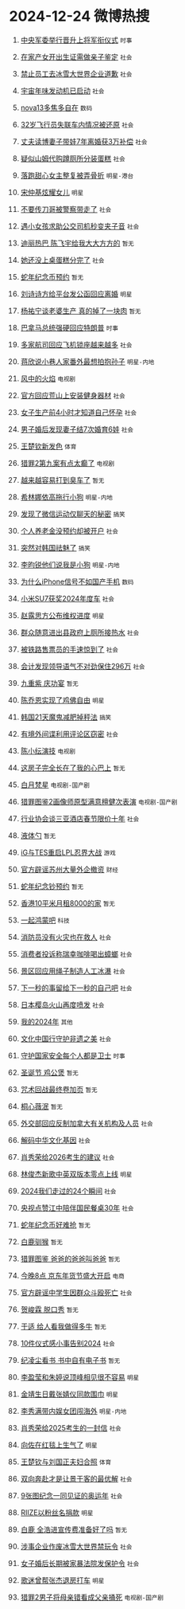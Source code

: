 # 2024-12-24 微博热搜 
1. [中央军委举行晋升上将军衔仪式](https://m.weibo.cn/search?containerid=100103type%3D1%26t%3D10%26q%3D%23%E4%B8%AD%E5%A4%AE%E5%86%9B%E5%A7%94%E4%B8%BE%E8%A1%8C%E6%99%8B%E5%8D%87%E4%B8%8A%E5%B0%86%E5%86%9B%E8%A1%94%E4%BB%AA%E5%BC%8F%23&stream_entry_id=51&isnewpage=1&extparam=seat%3D1%26dgr%3D0%26filter_type%3Drealtimehot%26stream_entry_id%3D51%26c_type%3D51%26pos%3D0%26cate%3D10103%26q%3D%2523%25E4%25B8%25AD%25E5%25A4%25AE%25E5%2586%259B%25E5%25A7%2594%25E4%25B8%25BE%25E8%25A1%258C%25E6%2599%258B%25E5%258D%2587%25E4%25B8%258A%25E5%25B0%2586%25E5%2586%259B%25E8%25A1%2594%25E4%25BB%25AA%25E5%25BC%258F%2523%26display_time%3D1734996155%26pre_seqid%3D173499615507303719091106) `时事` 

2. [在家产女开出生证需做亲子鉴定](https://m.weibo.cn/search?containerid=100103type%3D1%26t%3D10%26q%3D%23%E5%9C%A8%E5%AE%B6%E4%BA%A7%E5%A5%B3%E5%BC%80%E5%87%BA%E7%94%9F%E8%AF%81%E9%9C%80%E5%81%9A%E4%BA%B2%E5%AD%90%E9%89%B4%E5%AE%9A%23&stream_entry_id=31&isnewpage=1&extparam=seat%3D1%26dgr%3D0%26stream_entry_id%3D31%26realpos%3D1%26band_rank%3D1%26filter_type%3Drealtimehot%26lcate%3D5001%26c_type%3D31%26flag%3D2%26pos%3D0%26cate%3D5001%26q%3D%2523%25E5%259C%25A8%25E5%25AE%25B6%25E4%25BA%25A7%25E5%25A5%25B3%25E5%25BC%2580%25E5%2587%25BA%25E7%2594%259F%25E8%25AF%2581%25E9%259C%2580%25E5%2581%259A%25E4%25BA%25B2%25E5%25AD%2590%25E9%2589%25B4%25E5%25AE%259A%2523%26display_time%3D1734996155%26pre_seqid%3D173499615507303719091106) `社会` 

3. [禁止员工去冰雪大世界企业道歉](https://m.weibo.cn/search?containerid=100103type%3D1%26t%3D10%26q%3D%23%E7%A6%81%E6%AD%A2%E5%91%98%E5%B7%A5%E5%8E%BB%E5%86%B0%E9%9B%AA%E5%A4%A7%E4%B8%96%E7%95%8C%E4%BC%81%E4%B8%9A%E9%81%93%E6%AD%89%23&stream_entry_id=31&isnewpage=1&extparam=seat%3D1%26dgr%3D0%26stream_entry_id%3D31%26realpos%3D2%26band_rank%3D2%26filter_type%3Drealtimehot%26lcate%3D5001%26c_type%3D31%26flag%3D2%26pos%3D1%26cate%3D5001%26q%3D%2523%25E7%25A6%2581%25E6%25AD%25A2%25E5%2591%2598%25E5%25B7%25A5%25E5%258E%25BB%25E5%2586%25B0%25E9%259B%25AA%25E5%25A4%25A7%25E4%25B8%2596%25E7%2595%258C%25E4%25BC%2581%25E4%25B8%259A%25E9%2581%2593%25E6%25AD%2589%2523%26display_time%3D1734996155%26pre_seqid%3D173499615507303719091106) `社会` 

4. [宇宙年味发动机已启动](https://m.weibo.cn/search?containerid=100103type%3D1%26t%3D10%26q%3D%23%E5%AE%87%E5%AE%99%E5%B9%B4%E5%91%B3%E5%8F%91%E5%8A%A8%E6%9C%BA%E5%B7%B2%E5%90%AF%E5%8A%A8%23&stream_entry_id=31&isnewpage=1&extparam=seat%3D1%26dgr%3D0%26stream_entry_id%3D31%26realpos%3D3%26band_rank%3D3%26filter_type%3Drealtimehot%26lcate%3D5001%26c_type%3D31%26flag%3D0%26pos%3D2%26cate%3D5001%26q%3D%2523%25E5%25AE%2587%25E5%25AE%2599%25E5%25B9%25B4%25E5%2591%25B3%25E5%258F%2591%25E5%258A%25A8%25E6%259C%25BA%25E5%25B7%25B2%25E5%2590%25AF%25E5%258A%25A8%2523%26display_time%3D1734996155%26pre_seqid%3D173499615507303719091106) `社会` 

5. [nova13多焦多自在](https://m.weibo.cn/search?containerid=100103type%3D1%26t%3D10%26q%3D%23nova13%E5%A4%9A%E7%84%A6%E5%A4%9A%E8%87%AA%E5%9C%A8%23&stream_entry_id=31&isnewpage=1&extparam=seat%3D1%26dgr%3D0%26adid%3D269707%26topic_ad%3D1%26stream_entry_id%3D31%26band_rank%3D4%26filter_type%3Drealtimehot%26lcate%3D5001%26c_type%3D31%26is_ad_pos%3D1%26pos%3D3%26cate%3D5001%26q%3D%2523nova13%25E5%25A4%259A%25E7%2584%25A6%25E5%25A4%259A%25E8%2587%25AA%25E5%259C%25A8%2523%26display_time%3D1734996155%26pre_seqid%3D173499615507303719091106) `数码` 

6. [32岁飞行员失联车内情况被还原](https://m.weibo.cn/search?containerid=100103type%3D1%26t%3D10%26q%3D%2332%E5%B2%81%E9%A3%9E%E8%A1%8C%E5%91%98%E5%A4%B1%E8%81%94%E8%BD%A6%E5%86%85%E6%83%85%E5%86%B5%E8%A2%AB%E8%BF%98%E5%8E%9F%23&stream_entry_id=31&isnewpage=1&extparam=seat%3D1%26dgr%3D0%26stream_entry_id%3D31%26realpos%3D4%26band_rank%3D4%26filter_type%3Drealtimehot%26lcate%3D5001%26c_type%3D31%26flag%3D0%26pos%3D4%26cate%3D5001%26q%3D%252332%25E5%25B2%2581%25E9%25A3%259E%25E8%25A1%258C%25E5%2591%2598%25E5%25A4%25B1%25E8%2581%2594%25E8%25BD%25A6%25E5%2586%2585%25E6%2583%2585%25E5%2586%25B5%25E8%25A2%25AB%25E8%25BF%2598%25E5%258E%259F%2523%26display_time%3D1734996155%26pre_seqid%3D173499615507303719091106) `社会` 

7. [丈夫读博妻子带娃7年离婚获3万补偿](https://m.weibo.cn/search?containerid=100103type%3D1%26t%3D10%26q%3D%23%E4%B8%88%E5%A4%AB%E8%AF%BB%E5%8D%9A%E5%A6%BB%E5%AD%90%E5%B8%A6%E5%A8%837%E5%B9%B4%E7%A6%BB%E5%A9%9A%E8%8E%B73%E4%B8%87%E8%A1%A5%E5%81%BF%23&stream_entry_id=31&isnewpage=1&extparam=seat%3D1%26dgr%3D0%26stream_entry_id%3D31%26realpos%3D5%26band_rank%3D5%26filter_type%3Drealtimehot%26lcate%3D5001%26c_type%3D31%26flag%3D0%26pos%3D5%26cate%3D5001%26q%3D%2523%25E4%25B8%2588%25E5%25A4%25AB%25E8%25AF%25BB%25E5%258D%259A%25E5%25A6%25BB%25E5%25AD%2590%25E5%25B8%25A6%25E5%25A8%25837%25E5%25B9%25B4%25E7%25A6%25BB%25E5%25A9%259A%25E8%258E%25B73%25E4%25B8%2587%25E8%25A1%25A5%25E5%2581%25BF%2523%26display_time%3D1734996155%26pre_seqid%3D173499615507303719091106) `社会` 

8. [疑似山姆代购蹲厕所分装蛋糕](https://m.weibo.cn/search?containerid=100103type%3D1%26t%3D10%26q%3D%23%E7%96%91%E4%BC%BC%E5%B1%B1%E5%A7%86%E4%BB%A3%E8%B4%AD%E8%B9%B2%E5%8E%95%E6%89%80%E5%88%86%E8%A3%85%E8%9B%8B%E7%B3%95%23&stream_entry_id=31&isnewpage=1&extparam=seat%3D1%26dgr%3D0%26stream_entry_id%3D31%26realpos%3D6%26band_rank%3D6%26filter_type%3Drealtimehot%26lcate%3D5001%26c_type%3D31%26flag%3D2%26pos%3D6%26cate%3D5001%26q%3D%2523%25E7%2596%2591%25E4%25BC%25BC%25E5%25B1%25B1%25E5%25A7%2586%25E4%25BB%25A3%25E8%25B4%25AD%25E8%25B9%25B2%25E5%258E%2595%25E6%2589%2580%25E5%2588%2586%25E8%25A3%2585%25E8%259B%258B%25E7%25B3%2595%2523%26display_time%3D1734996155%26pre_seqid%3D173499615507303719091106) `社会` 

9. [落跑甜心女主整复被弄骨折](https://m.weibo.cn/search?containerid=100103type%3D1%26t%3D10%26q%3D%23%E8%90%BD%E8%B7%91%E7%94%9C%E5%BF%83%E5%A5%B3%E4%B8%BB%E6%95%B4%E5%A4%8D%E8%A2%AB%E5%BC%84%E9%AA%A8%E6%8A%98%23&stream_entry_id=31&isnewpage=1&extparam=seat%3D1%26dgr%3D0%26stream_entry_id%3D31%26realpos%3D7%26band_rank%3D7%26filter_type%3Drealtimehot%26lcate%3D5001%26c_type%3D31%26flag%3D0%26pos%3D7%26cate%3D5001%26q%3D%2523%25E8%2590%25BD%25E8%25B7%2591%25E7%2594%259C%25E5%25BF%2583%25E5%25A5%25B3%25E4%25B8%25BB%25E6%2595%25B4%25E5%25A4%258D%25E8%25A2%25AB%25E5%25BC%2584%25E9%25AA%25A8%25E6%258A%2598%2523%26display_time%3D1734996155%26pre_seqid%3D173499615507303719091106) `明星-港台` 

10. [宋仲基炫耀女儿](https://m.weibo.cn/search?containerid=100103type%3D1%26t%3D10%26q%3D%23%E5%AE%8B%E4%BB%B2%E5%9F%BA%E7%82%AB%E8%80%80%E5%A5%B3%E5%84%BF%23&stream_entry_id=31&isnewpage=1&extparam=seat%3D1%26dgr%3D0%26stream_entry_id%3D31%26realpos%3D8%26band_rank%3D8%26filter_type%3Drealtimehot%26lcate%3D5001%26c_type%3D31%26flag%3D0%26pos%3D8%26cate%3D5001%26q%3D%2523%25E5%25AE%258B%25E4%25BB%25B2%25E5%259F%25BA%25E7%2582%25AB%25E8%2580%2580%25E5%25A5%25B3%25E5%2584%25BF%2523%26display_time%3D1734996155%26pre_seqid%3D173499615507303719091106) `明星` 

11. [不要传刀哥被警察带走了](https://m.weibo.cn/search?containerid=100103type%3D1%26t%3D10%26q%3D%23%E4%B8%8D%E8%A6%81%E4%BC%A0%E5%88%80%E5%93%A5%E8%A2%AB%E8%AD%A6%E5%AF%9F%E5%B8%A6%E8%B5%B0%E4%BA%86%23&stream_entry_id=31&isnewpage=1&extparam=seat%3D1%26dgr%3D0%26stream_entry_id%3D31%26realpos%3D9%26band_rank%3D9%26filter_type%3Drealtimehot%26lcate%3D5001%26c_type%3D31%26flag%3D2%26pos%3D9%26cate%3D5001%26q%3D%2523%25E4%25B8%258D%25E8%25A6%2581%25E4%25BC%25A0%25E5%2588%2580%25E5%2593%25A5%25E8%25A2%25AB%25E8%25AD%25A6%25E5%25AF%259F%25E5%25B8%25A6%25E8%25B5%25B0%25E4%25BA%2586%2523%26display_time%3D1734996155%26pre_seqid%3D173499615507303719091106) `社会` 

12. [遇小女孩求助公交司机秒变夹子音](https://m.weibo.cn/search?containerid=100103type%3D1%26t%3D10%26q%3D%23%E9%81%87%E5%B0%8F%E5%A5%B3%E5%AD%A9%E6%B1%82%E5%8A%A9%E5%85%AC%E4%BA%A4%E5%8F%B8%E6%9C%BA%E7%A7%92%E5%8F%98%E5%A4%B9%E5%AD%90%E9%9F%B3%23&stream_entry_id=31&isnewpage=1&extparam=seat%3D1%26dgr%3D0%26stream_entry_id%3D31%26realpos%3D10%26band_rank%3D10%26filter_type%3Drealtimehot%26lcate%3D5001%26c_type%3D31%26flag%3D1%26pos%3D10%26cate%3D5001%26q%3D%2523%25E9%2581%2587%25E5%25B0%258F%25E5%25A5%25B3%25E5%25AD%25A9%25E6%25B1%2582%25E5%258A%25A9%25E5%2585%25AC%25E4%25BA%25A4%25E5%258F%25B8%25E6%259C%25BA%25E7%25A7%2592%25E5%258F%2598%25E5%25A4%25B9%25E5%25AD%2590%25E9%259F%25B3%2523%26display_time%3D1734996155%26pre_seqid%3D173499615507303719091106) `社会` 

13. [迪丽热巴 陈飞宇给我大大方方的](https://m.weibo.cn/search?containerid=100103type%3D1%26t%3D10%26q%3D%E8%BF%AA%E4%B8%BD%E7%83%AD%E5%B7%B4+%E9%99%88%E9%A3%9E%E5%AE%87%E7%BB%99%E6%88%91%E5%A4%A7%E5%A4%A7%E6%96%B9%E6%96%B9%E7%9A%84&stream_entry_id=31&isnewpage=1&extparam=seat%3D1%26dgr%3D0%26stream_entry_id%3D31%26realpos%3D11%26band_rank%3D11%26filter_type%3Drealtimehot%26lcate%3D5001%26c_type%3D31%26flag%3D2%26pos%3D11%26cate%3D5001%26q%3D%25E8%25BF%25AA%25E4%25B8%25BD%25E7%2583%25AD%25E5%25B7%25B4%2520%25E9%2599%2588%25E9%25A3%259E%25E5%25AE%2587%25E7%25BB%2599%25E6%2588%2591%25E5%25A4%25A7%25E5%25A4%25A7%25E6%2596%25B9%25E6%2596%25B9%25E7%259A%2584%26display_time%3D1734996155%26pre_seqid%3D173499615507303719091106) `暂无` 

14. [她还没上桌蛋糕分完了](https://m.weibo.cn/search?containerid=100103type%3D1%26t%3D10%26q%3D%23%E5%A5%B9%E8%BF%98%E6%B2%A1%E4%B8%8A%E6%A1%8C%E8%9B%8B%E7%B3%95%E5%88%86%E5%AE%8C%E4%BA%86%23&stream_entry_id=31&isnewpage=1&extparam=seat%3D1%26dgr%3D0%26stream_entry_id%3D31%26realpos%3D12%26band_rank%3D12%26filter_type%3Drealtimehot%26lcate%3D5001%26c_type%3D31%26flag%3D2%26pos%3D12%26cate%3D5001%26q%3D%2523%25E5%25A5%25B9%25E8%25BF%2598%25E6%25B2%25A1%25E4%25B8%258A%25E6%25A1%258C%25E8%259B%258B%25E7%25B3%2595%25E5%2588%2586%25E5%25AE%258C%25E4%25BA%2586%2523%26display_time%3D1734996155%26pre_seqid%3D173499615507303719091106) `社会` 

15. [蛇年纪念币预约](https://m.weibo.cn/search?containerid=100103type%3D1%26t%3D10%26q%3D%E8%9B%87%E5%B9%B4%E7%BA%AA%E5%BF%B5%E5%B8%81%E9%A2%84%E7%BA%A6&stream_entry_id=31&isnewpage=1&extparam=seat%3D1%26dgr%3D0%26stream_entry_id%3D31%26realpos%3D13%26band_rank%3D13%26filter_type%3Drealtimehot%26lcate%3D5001%26c_type%3D31%26flag%3D0%26pos%3D13%26cate%3D5001%26q%3D%25E8%259B%2587%25E5%25B9%25B4%25E7%25BA%25AA%25E5%25BF%25B5%25E5%25B8%2581%25E9%25A2%2584%25E7%25BA%25A6%26display_time%3D1734996155%26pre_seqid%3D173499615507303719091106) `暂无` 

16. [刘诗诗方给平台发公函回应离婚](https://m.weibo.cn/search?containerid=100103type%3D1%26t%3D10%26q%3D%23%E5%88%98%E8%AF%97%E8%AF%97%E6%96%B9%E7%BB%99%E5%B9%B3%E5%8F%B0%E5%8F%91%E5%85%AC%E5%87%BD%E5%9B%9E%E5%BA%94%E7%A6%BB%E5%A9%9A%23&stream_entry_id=31&isnewpage=1&extparam=seat%3D1%26dgr%3D0%26stream_entry_id%3D31%26realpos%3D14%26band_rank%3D14%26filter_type%3Drealtimehot%26lcate%3D5001%26c_type%3D31%26flag%3D2%26pos%3D14%26cate%3D5001%26q%3D%2523%25E5%2588%2598%25E8%25AF%2597%25E8%25AF%2597%25E6%2596%25B9%25E7%25BB%2599%25E5%25B9%25B3%25E5%258F%25B0%25E5%258F%2591%25E5%2585%25AC%25E5%2587%25BD%25E5%259B%259E%25E5%25BA%2594%25E7%25A6%25BB%25E5%25A9%259A%2523%26display_time%3D1734996155%26pre_seqid%3D173499615507303719091106) `明星` 

17. [杨祐宁谈老婆生产 真的掉了一块肉](https://m.weibo.cn/search?containerid=100103type%3D1%26t%3D10%26q%3D%E6%9D%A8%E7%A5%90%E5%AE%81%E8%B0%88%E8%80%81%E5%A9%86%E7%94%9F%E4%BA%A7+%E7%9C%9F%E7%9A%84%E6%8E%89%E4%BA%86%E4%B8%80%E5%9D%97%E8%82%89&stream_entry_id=31&isnewpage=1&extparam=seat%3D1%26dgr%3D0%26stream_entry_id%3D31%26realpos%3D15%26band_rank%3D15%26filter_type%3Drealtimehot%26lcate%3D5001%26c_type%3D31%26flag%3D0%26pos%3D15%26cate%3D5001%26q%3D%25E6%259D%25A8%25E7%25A5%2590%25E5%25AE%2581%25E8%25B0%2588%25E8%2580%2581%25E5%25A9%2586%25E7%2594%259F%25E4%25BA%25A7%2520%25E7%259C%259F%25E7%259A%2584%25E6%258E%2589%25E4%25BA%2586%25E4%25B8%2580%25E5%259D%2597%25E8%2582%2589%26display_time%3D1734996155%26pre_seqid%3D173499615507303719091106) `暂无` 

18. [巴拿马总统强硬回应特朗普](https://m.weibo.cn/search?containerid=100103type%3D1%26t%3D10%26q%3D%23%E5%B7%B4%E6%8B%BF%E9%A9%AC%E6%80%BB%E7%BB%9F%E5%BC%BA%E7%A1%AC%E5%9B%9E%E5%BA%94%E7%89%B9%E6%9C%97%E6%99%AE%23&stream_entry_id=31&isnewpage=1&extparam=seat%3D1%26dgr%3D0%26stream_entry_id%3D31%26realpos%3D16%26band_rank%3D16%26filter_type%3Drealtimehot%26lcate%3D5001%26c_type%3D31%26flag%3D0%26pos%3D16%26cate%3D5001%26q%3D%2523%25E5%25B7%25B4%25E6%258B%25BF%25E9%25A9%25AC%25E6%2580%25BB%25E7%25BB%259F%25E5%25BC%25BA%25E7%25A1%25AC%25E5%259B%259E%25E5%25BA%2594%25E7%2589%25B9%25E6%259C%2597%25E6%2599%25AE%2523%26display_time%3D1734996155%26pre_seqid%3D173499615507303719091106) `时事` 

19. [多家航司回应飞机锁座越来越多](https://m.weibo.cn/search?containerid=100103type%3D1%26t%3D10%26q%3D%23%E5%A4%9A%E5%AE%B6%E8%88%AA%E5%8F%B8%E5%9B%9E%E5%BA%94%E9%A3%9E%E6%9C%BA%E9%94%81%E5%BA%A7%E8%B6%8A%E6%9D%A5%E8%B6%8A%E5%A4%9A%23&stream_entry_id=31&isnewpage=1&extparam=seat%3D1%26dgr%3D0%26stream_entry_id%3D31%26realpos%3D17%26band_rank%3D17%26filter_type%3Drealtimehot%26lcate%3D5001%26c_type%3D31%26flag%3D0%26pos%3D17%26cate%3D5001%26q%3D%2523%25E5%25A4%259A%25E5%25AE%25B6%25E8%2588%25AA%25E5%258F%25B8%25E5%259B%259E%25E5%25BA%2594%25E9%25A3%259E%25E6%259C%25BA%25E9%2594%2581%25E5%25BA%25A7%25E8%25B6%258A%25E6%259D%25A5%25E8%25B6%258A%25E5%25A4%259A%2523%26display_time%3D1734996155%26pre_seqid%3D173499615507303719091106) `社会` 

20. [蒋欣说小巷人家番外最想拍抱孙子](https://m.weibo.cn/search?containerid=100103type%3D1%26t%3D10%26q%3D%23%E8%92%8B%E6%AC%A3%E8%AF%B4%E5%B0%8F%E5%B7%B7%E4%BA%BA%E5%AE%B6%E7%95%AA%E5%A4%96%E6%9C%80%E6%83%B3%E6%8B%8D%E6%8A%B1%E5%AD%99%E5%AD%90%23&stream_entry_id=31&isnewpage=1&extparam=seat%3D1%26dgr%3D0%26stream_entry_id%3D31%26realpos%3D18%26band_rank%3D18%26filter_type%3Drealtimehot%26lcate%3D5001%26c_type%3D31%26flag%3D0%26pos%3D18%26cate%3D5001%26q%3D%2523%25E8%2592%258B%25E6%25AC%25A3%25E8%25AF%25B4%25E5%25B0%258F%25E5%25B7%25B7%25E4%25BA%25BA%25E5%25AE%25B6%25E7%2595%25AA%25E5%25A4%2596%25E6%259C%2580%25E6%2583%25B3%25E6%258B%258D%25E6%258A%25B1%25E5%25AD%2599%25E5%25AD%2590%2523%26display_time%3D1734996155%26pre_seqid%3D173499615507303719091106) `明星-内地` 

21. [风中的火焰](https://m.weibo.cn/search?containerid=100103type%3D1%26t%3D10%26q%3D%E9%A3%8E%E4%B8%AD%E7%9A%84%E7%81%AB%E7%84%B0&stream_entry_id=31&isnewpage=1&extparam=seat%3D1%26dgr%3D0%26stream_entry_id%3D31%26realpos%3D19%26band_rank%3D19%26filter_type%3Drealtimehot%26lcate%3D5001%26c_type%3D31%26flag%3D1%26pos%3D19%26cate%3D5001%26q%3D%25E9%25A3%258E%25E4%25B8%25AD%25E7%259A%2584%25E7%2581%25AB%25E7%2584%25B0%26display_time%3D1734996155%26pre_seqid%3D173499615507303719091106) `电视剧` 

22. [官方回应荒山上安装健身器材](https://m.weibo.cn/search?containerid=100103type%3D1%26t%3D10%26q%3D%23%E5%AE%98%E6%96%B9%E5%9B%9E%E5%BA%94%E8%8D%92%E5%B1%B1%E4%B8%8A%E5%AE%89%E8%A3%85%E5%81%A5%E8%BA%AB%E5%99%A8%E6%9D%90%23&stream_entry_id=31&isnewpage=1&extparam=seat%3D1%26dgr%3D0%26stream_entry_id%3D31%26realpos%3D20%26band_rank%3D20%26filter_type%3Drealtimehot%26lcate%3D5001%26c_type%3D31%26flag%3D0%26pos%3D20%26cate%3D5001%26q%3D%2523%25E5%25AE%2598%25E6%2596%25B9%25E5%259B%259E%25E5%25BA%2594%25E8%258D%2592%25E5%25B1%25B1%25E4%25B8%258A%25E5%25AE%2589%25E8%25A3%2585%25E5%2581%25A5%25E8%25BA%25AB%25E5%2599%25A8%25E6%259D%2590%2523%26display_time%3D1734996155%26pre_seqid%3D173499615507303719091106) `社会` 

23. [女子生产前4小时才知道自己怀孕](https://m.weibo.cn/search?containerid=100103type%3D1%26t%3D10%26q%3D%23%E5%A5%B3%E5%AD%90%E7%94%9F%E4%BA%A7%E5%89%8D4%E5%B0%8F%E6%97%B6%E6%89%8D%E7%9F%A5%E9%81%93%E8%87%AA%E5%B7%B1%E6%80%80%E5%AD%95%23&stream_entry_id=31&isnewpage=1&extparam=seat%3D1%26dgr%3D0%26stream_entry_id%3D31%26realpos%3D21%26band_rank%3D21%26filter_type%3Drealtimehot%26lcate%3D5001%26c_type%3D31%26flag%3D0%26pos%3D21%26cate%3D5001%26q%3D%2523%25E5%25A5%25B3%25E5%25AD%2590%25E7%2594%259F%25E4%25BA%25A7%25E5%2589%258D4%25E5%25B0%258F%25E6%2597%25B6%25E6%2589%258D%25E7%259F%25A5%25E9%2581%2593%25E8%2587%25AA%25E5%25B7%25B1%25E6%2580%2580%25E5%25AD%2595%2523%26display_time%3D1734996155%26pre_seqid%3D173499615507303719091106) `社会` 

24. [男子婚后发现妻子结7次婚育6娃](https://m.weibo.cn/search?containerid=100103type%3D1%26t%3D10%26q%3D%23%E7%94%B7%E5%AD%90%E5%A9%9A%E5%90%8E%E5%8F%91%E7%8E%B0%E5%A6%BB%E5%AD%90%E7%BB%937%E6%AC%A1%E5%A9%9A%E8%82%B26%E5%A8%83%23&stream_entry_id=31&isnewpage=1&extparam=seat%3D1%26dgr%3D0%26stream_entry_id%3D31%26realpos%3D22%26band_rank%3D22%26filter_type%3Drealtimehot%26lcate%3D5001%26c_type%3D31%26flag%3D0%26pos%3D22%26cate%3D5001%26q%3D%2523%25E7%2594%25B7%25E5%25AD%2590%25E5%25A9%259A%25E5%2590%258E%25E5%258F%2591%25E7%258E%25B0%25E5%25A6%25BB%25E5%25AD%2590%25E7%25BB%25937%25E6%25AC%25A1%25E5%25A9%259A%25E8%2582%25B26%25E5%25A8%2583%2523%26display_time%3D1734996155%26pre_seqid%3D173499615507303719091106) `社会` 

25. [王楚钦新发色](https://m.weibo.cn/search?containerid=100103type%3D1%26t%3D10%26q%3D%23%E7%8E%8B%E6%A5%9A%E9%92%A6%E6%96%B0%E5%8F%91%E8%89%B2%23&stream_entry_id=31&isnewpage=1&extparam=seat%3D1%26dgr%3D0%26stream_entry_id%3D31%26realpos%3D23%26band_rank%3D23%26filter_type%3Drealtimehot%26lcate%3D5001%26c_type%3D31%26flag%3D1%26pos%3D23%26cate%3D5001%26q%3D%2523%25E7%258E%258B%25E6%25A5%259A%25E9%2592%25A6%25E6%2596%25B0%25E5%258F%2591%25E8%2589%25B2%2523%26display_time%3D1734996155%26pre_seqid%3D173499615507303719091106) `体育` 

26. [猎罪2第九案有点太癫了](https://m.weibo.cn/search?containerid=100103type%3D1%26t%3D10%26q%3D%E7%8C%8E%E7%BD%AA2%E7%AC%AC%E4%B9%9D%E6%A1%88%E6%9C%89%E7%82%B9%E5%A4%AA%E7%99%AB%E4%BA%86&stream_entry_id=31&isnewpage=1&extparam=seat%3D1%26dgr%3D0%26stream_entry_id%3D31%26realpos%3D24%26band_rank%3D24%26filter_type%3Drealtimehot%26lcate%3D5001%26c_type%3D31%26flag%3D0%26pos%3D24%26cate%3D5001%26q%3D%25E7%258C%258E%25E7%25BD%25AA2%25E7%25AC%25AC%25E4%25B9%259D%25E6%25A1%2588%25E6%259C%2589%25E7%2582%25B9%25E5%25A4%25AA%25E7%2599%25AB%25E4%25BA%2586%26display_time%3D1734996155%26pre_seqid%3D173499615507303719091106) `电视剧` 

27. [越来越容易打到臭车了](https://m.weibo.cn/search?containerid=100103type%3D1%26t%3D10%26q%3D%E8%B6%8A%E6%9D%A5%E8%B6%8A%E5%AE%B9%E6%98%93%E6%89%93%E5%88%B0%E8%87%AD%E8%BD%A6%E4%BA%86&stream_entry_id=31&isnewpage=1&extparam=seat%3D1%26dgr%3D0%26stream_entry_id%3D31%26realpos%3D25%26band_rank%3D25%26filter_type%3Drealtimehot%26lcate%3D5001%26c_type%3D31%26flag%3D0%26pos%3D25%26cate%3D5001%26q%3D%25E8%25B6%258A%25E6%259D%25A5%25E8%25B6%258A%25E5%25AE%25B9%25E6%2598%2593%25E6%2589%2593%25E5%2588%25B0%25E8%2587%25AD%25E8%25BD%25A6%25E4%25BA%2586%26display_time%3D1734996155%26pre_seqid%3D173499615507303719091106) `暂无` 

28. [希林娜依高拖行小狗](https://m.weibo.cn/search?containerid=100103type%3D1%26t%3D10%26q%3D%23%E5%B8%8C%E6%9E%97%E5%A8%9C%E4%BE%9D%E9%AB%98%E6%8B%96%E8%A1%8C%E5%B0%8F%E7%8B%97%23&stream_entry_id=31&isnewpage=1&extparam=seat%3D1%26dgr%3D0%26stream_entry_id%3D31%26realpos%3D26%26band_rank%3D26%26filter_type%3Drealtimehot%26lcate%3D5001%26c_type%3D31%26flag%3D0%26pos%3D26%26cate%3D5001%26q%3D%2523%25E5%25B8%258C%25E6%259E%2597%25E5%25A8%259C%25E4%25BE%259D%25E9%25AB%2598%25E6%258B%2596%25E8%25A1%258C%25E5%25B0%258F%25E7%258B%2597%2523%26display_time%3D1734996155%26pre_seqid%3D173499615507303719091106) `明星-内地` 

29. [发现了微信运动仅聊天的秘密](https://m.weibo.cn/search?containerid=100103type%3D1%26t%3D10%26q%3D%23%E5%8F%91%E7%8E%B0%E4%BA%86%E5%BE%AE%E4%BF%A1%E8%BF%90%E5%8A%A8%E4%BB%85%E8%81%8A%E5%A4%A9%E7%9A%84%E7%A7%98%E5%AF%86%23&stream_entry_id=31&isnewpage=1&extparam=seat%3D1%26dgr%3D0%26stream_entry_id%3D31%26realpos%3D27%26band_rank%3D27%26filter_type%3Drealtimehot%26lcate%3D5001%26c_type%3D31%26flag%3D0%26pos%3D27%26cate%3D5001%26q%3D%2523%25E5%258F%2591%25E7%258E%25B0%25E4%25BA%2586%25E5%25BE%25AE%25E4%25BF%25A1%25E8%25BF%2590%25E5%258A%25A8%25E4%25BB%2585%25E8%2581%258A%25E5%25A4%25A9%25E7%259A%2584%25E7%25A7%2598%25E5%25AF%2586%2523%26display_time%3D1734996155%26pre_seqid%3D173499615507303719091106) `搞笑` 

30. [个人养老金没预约却被开户](https://m.weibo.cn/search?containerid=100103type%3D1%26t%3D10%26q%3D%23%E4%B8%AA%E4%BA%BA%E5%85%BB%E8%80%81%E9%87%91%E6%B2%A1%E9%A2%84%E7%BA%A6%E5%8D%B4%E8%A2%AB%E5%BC%80%E6%88%B7%23&stream_entry_id=31&isnewpage=1&extparam=seat%3D1%26dgr%3D0%26stream_entry_id%3D31%26realpos%3D28%26band_rank%3D28%26filter_type%3Drealtimehot%26lcate%3D5001%26c_type%3D31%26flag%3D1%26pos%3D28%26cate%3D5001%26q%3D%2523%25E4%25B8%25AA%25E4%25BA%25BA%25E5%2585%25BB%25E8%2580%2581%25E9%2587%2591%25E6%25B2%25A1%25E9%25A2%2584%25E7%25BA%25A6%25E5%258D%25B4%25E8%25A2%25AB%25E5%25BC%2580%25E6%2588%25B7%2523%26display_time%3D1734996155%26pre_seqid%3D173499615507303719091106) `社会` 

31. [突然对韩国祛魅了](https://m.weibo.cn/search?containerid=100103type%3D1%26t%3D10%26q%3D%23%E7%AA%81%E7%84%B6%E5%AF%B9%E9%9F%A9%E5%9B%BD%E7%A5%9B%E9%AD%85%E4%BA%86%23&stream_entry_id=31&isnewpage=1&extparam=seat%3D1%26dgr%3D0%26stream_entry_id%3D31%26realpos%3D29%26band_rank%3D29%26filter_type%3Drealtimehot%26lcate%3D5001%26c_type%3D31%26flag%3D0%26pos%3D29%26cate%3D5001%26q%3D%2523%25E7%25AA%2581%25E7%2584%25B6%25E5%25AF%25B9%25E9%259F%25A9%25E5%259B%25BD%25E7%25A5%259B%25E9%25AD%2585%25E4%25BA%2586%2523%26display_time%3D1734996155%26pre_seqid%3D173499615507303719091106) `搞笑` 

32. [李昀锐他们说我是小狗](https://m.weibo.cn/search?containerid=100103type%3D1%26t%3D10%26q%3D%23%E6%9D%8E%E6%98%80%E9%94%90%E4%BB%96%E4%BB%AC%E8%AF%B4%E6%88%91%E6%98%AF%E5%B0%8F%E7%8B%97%23&stream_entry_id=31&isnewpage=1&extparam=seat%3D1%26dgr%3D0%26stream_entry_id%3D31%26realpos%3D30%26band_rank%3D30%26filter_type%3Drealtimehot%26lcate%3D5001%26c_type%3D31%26flag%3D0%26pos%3D30%26cate%3D5001%26q%3D%2523%25E6%259D%258E%25E6%2598%2580%25E9%2594%2590%25E4%25BB%2596%25E4%25BB%25AC%25E8%25AF%25B4%25E6%2588%2591%25E6%2598%25AF%25E5%25B0%258F%25E7%258B%2597%2523%26display_time%3D1734996155%26pre_seqid%3D173499615507303719091106) `明星-内地` 

33. [为什么iPhone信号不如国产手机](https://m.weibo.cn/search?containerid=100103type%3D1%26t%3D10%26q%3D%23%E4%B8%BA%E4%BB%80%E4%B9%88iPhone%E4%BF%A1%E5%8F%B7%E4%B8%8D%E5%A6%82%E5%9B%BD%E4%BA%A7%E6%89%8B%E6%9C%BA%23&stream_entry_id=31&isnewpage=1&extparam=seat%3D1%26dgr%3D0%26stream_entry_id%3D31%26realpos%3D31%26band_rank%3D31%26filter_type%3Drealtimehot%26lcate%3D5001%26c_type%3D31%26flag%3D0%26pos%3D31%26cate%3D5001%26q%3D%2523%25E4%25B8%25BA%25E4%25BB%2580%25E4%25B9%2588iPhone%25E4%25BF%25A1%25E5%258F%25B7%25E4%25B8%258D%25E5%25A6%2582%25E5%259B%25BD%25E4%25BA%25A7%25E6%2589%258B%25E6%259C%25BA%2523%26display_time%3D1734996155%26pre_seqid%3D173499615507303719091106) `数码` 

34. [小米SU7获奖2024年度车](https://m.weibo.cn/search?containerid=100103type%3D1%26t%3D10%26q%3D%23%E5%B0%8F%E7%B1%B3SU7%E8%8E%B7%E5%A5%962024%E5%B9%B4%E5%BA%A6%E8%BD%A6%23&stream_entry_id=31&isnewpage=1&extparam=seat%3D1%26dgr%3D0%26stream_entry_id%3D31%26realpos%3D32%26band_rank%3D32%26filter_type%3Drealtimehot%26lcate%3D5001%26c_type%3D31%26flag%3D0%26pos%3D32%26cate%3D5001%26q%3D%2523%25E5%25B0%258F%25E7%25B1%25B3SU7%25E8%258E%25B7%25E5%25A5%25962024%25E5%25B9%25B4%25E5%25BA%25A6%25E8%25BD%25A6%2523%26display_time%3D1734996155%26pre_seqid%3D173499615507303719091106) `社会` 

35. [赵露思方公布维权进度](https://m.weibo.cn/search?containerid=100103type%3D1%26t%3D10%26q%3D%23%E8%B5%B5%E9%9C%B2%E6%80%9D%E6%96%B9%E5%85%AC%E5%B8%83%E7%BB%B4%E6%9D%83%E8%BF%9B%E5%BA%A6%23&stream_entry_id=31&isnewpage=1&extparam=seat%3D1%26dgr%3D0%26stream_entry_id%3D31%26realpos%3D33%26band_rank%3D33%26filter_type%3Drealtimehot%26lcate%3D5001%26c_type%3D31%26flag%3D0%26pos%3D33%26cate%3D5001%26q%3D%2523%25E8%25B5%25B5%25E9%259C%25B2%25E6%2580%259D%25E6%2596%25B9%25E5%2585%25AC%25E5%25B8%2583%25E7%25BB%25B4%25E6%259D%2583%25E8%25BF%259B%25E5%25BA%25A6%2523%26display_time%3D1734996155%26pre_seqid%3D173499615507303719091106) `明星` 

36. [群众随意进出县政府上厕所接热水](https://m.weibo.cn/search?containerid=100103type%3D1%26t%3D10%26q%3D%23%E7%BE%A4%E4%BC%97%E9%9A%8F%E6%84%8F%E8%BF%9B%E5%87%BA%E5%8E%BF%E6%94%BF%E5%BA%9C%E4%B8%8A%E5%8E%95%E6%89%80%E6%8E%A5%E7%83%AD%E6%B0%B4%23&stream_entry_id=31&isnewpage=1&extparam=seat%3D1%26dgr%3D0%26stream_entry_id%3D31%26realpos%3D34%26band_rank%3D34%26filter_type%3Drealtimehot%26lcate%3D5001%26c_type%3D31%26flag%3D0%26pos%3D34%26cate%3D5001%26q%3D%2523%25E7%25BE%25A4%25E4%25BC%2597%25E9%259A%258F%25E6%2584%258F%25E8%25BF%259B%25E5%2587%25BA%25E5%258E%25BF%25E6%2594%25BF%25E5%25BA%259C%25E4%25B8%258A%25E5%258E%2595%25E6%2589%2580%25E6%258E%25A5%25E7%2583%25AD%25E6%25B0%25B4%2523%26display_time%3D1734996155%26pre_seqid%3D173499615507303719091106) `社会` 

37. [被铁路售票员的手速惊到了](https://m.weibo.cn/search?containerid=100103type%3D1%26t%3D10%26q%3D%23%E8%A2%AB%E9%93%81%E8%B7%AF%E5%94%AE%E7%A5%A8%E5%91%98%E7%9A%84%E6%89%8B%E9%80%9F%E6%83%8A%E5%88%B0%E4%BA%86%23&stream_entry_id=31&isnewpage=1&extparam=seat%3D1%26dgr%3D0%26stream_entry_id%3D31%26realpos%3D35%26band_rank%3D35%26filter_type%3Drealtimehot%26lcate%3D5001%26c_type%3D31%26flag%3D0%26pos%3D35%26cate%3D5001%26q%3D%2523%25E8%25A2%25AB%25E9%2593%2581%25E8%25B7%25AF%25E5%2594%25AE%25E7%25A5%25A8%25E5%2591%2598%25E7%259A%2584%25E6%2589%258B%25E9%2580%259F%25E6%2583%258A%25E5%2588%25B0%25E4%25BA%2586%2523%26display_time%3D1734996155%26pre_seqid%3D173499615507303719091106) `社会` 

38. [会计发现领导语气不对劲保住296万](https://m.weibo.cn/search?containerid=100103type%3D1%26t%3D10%26q%3D%23%E4%BC%9A%E8%AE%A1%E5%8F%91%E7%8E%B0%E9%A2%86%E5%AF%BC%E8%AF%AD%E6%B0%94%E4%B8%8D%E5%AF%B9%E5%8A%B2%E4%BF%9D%E4%BD%8F296%E4%B8%87%23&stream_entry_id=31&isnewpage=1&extparam=seat%3D1%26dgr%3D0%26stream_entry_id%3D31%26realpos%3D36%26band_rank%3D36%26filter_type%3Drealtimehot%26lcate%3D5001%26c_type%3D31%26flag%3D0%26pos%3D36%26cate%3D5001%26q%3D%2523%25E4%25BC%259A%25E8%25AE%25A1%25E5%258F%2591%25E7%258E%25B0%25E9%25A2%2586%25E5%25AF%25BC%25E8%25AF%25AD%25E6%25B0%2594%25E4%25B8%258D%25E5%25AF%25B9%25E5%258A%25B2%25E4%25BF%259D%25E4%25BD%258F296%25E4%25B8%2587%2523%26display_time%3D1734996155%26pre_seqid%3D173499615507303719091106) `社会` 

39. [九重紫 庆功宴](https://m.weibo.cn/search?containerid=100103type%3D1%26t%3D10%26q%3D%E4%B9%9D%E9%87%8D%E7%B4%AB+%E5%BA%86%E5%8A%9F%E5%AE%B4&stream_entry_id=31&isnewpage=1&extparam=seat%3D1%26dgr%3D0%26stream_entry_id%3D31%26realpos%3D37%26band_rank%3D37%26filter_type%3Drealtimehot%26lcate%3D5001%26c_type%3D31%26flag%3D0%26pos%3D37%26cate%3D5001%26q%3D%25E4%25B9%259D%25E9%2587%258D%25E7%25B4%25AB%2520%25E5%25BA%2586%25E5%258A%259F%25E5%25AE%25B4%26display_time%3D1734996155%26pre_seqid%3D173499615507303719091106) `暂无` 

40. [陈乔恩实现了鸡佛自由](https://m.weibo.cn/search?containerid=100103type%3D1%26t%3D10%26q%3D%23%E9%99%88%E4%B9%94%E6%81%A9%E5%AE%9E%E7%8E%B0%E4%BA%86%E9%B8%A1%E4%BD%9B%E8%87%AA%E7%94%B1%23&stream_entry_id=31&isnewpage=1&extparam=seat%3D1%26dgr%3D0%26stream_entry_id%3D31%26realpos%3D38%26band_rank%3D38%26filter_type%3Drealtimehot%26lcate%3D5001%26c_type%3D31%26flag%3D0%26pos%3D38%26cate%3D5001%26q%3D%2523%25E9%2599%2588%25E4%25B9%2594%25E6%2581%25A9%25E5%25AE%259E%25E7%258E%25B0%25E4%25BA%2586%25E9%25B8%25A1%25E4%25BD%259B%25E8%2587%25AA%25E7%2594%25B1%2523%26display_time%3D1734996155%26pre_seqid%3D173499615507303719091106) `明星` 

41. [韩国21天魔鬼减肥掉秤法](https://m.weibo.cn/search?containerid=100103type%3D1%26t%3D10%26q%3D%23%E9%9F%A9%E5%9B%BD21%E5%A4%A9%E9%AD%94%E9%AC%BC%E5%87%8F%E8%82%A5%E6%8E%89%E7%A7%A4%E6%B3%95%23&stream_entry_id=31&isnewpage=1&extparam=seat%3D1%26dgr%3D0%26stream_entry_id%3D31%26realpos%3D39%26band_rank%3D39%26filter_type%3Drealtimehot%26lcate%3D5001%26c_type%3D31%26flag%3D0%26pos%3D39%26cate%3D5001%26q%3D%2523%25E9%259F%25A9%25E5%259B%25BD21%25E5%25A4%25A9%25E9%25AD%2594%25E9%25AC%25BC%25E5%2587%258F%25E8%2582%25A5%25E6%258E%2589%25E7%25A7%25A4%25E6%25B3%2595%2523%26display_time%3D1734996155%26pre_seqid%3D173499615507303719091106) `搞笑` 

42. [有境外间谍利用评论区窃密](https://m.weibo.cn/search?containerid=100103type%3D1%26t%3D10%26q%3D%23%E6%9C%89%E5%A2%83%E5%A4%96%E9%97%B4%E8%B0%8D%E5%88%A9%E7%94%A8%E8%AF%84%E8%AE%BA%E5%8C%BA%E7%AA%83%E5%AF%86%23&stream_entry_id=31&isnewpage=1&extparam=seat%3D1%26dgr%3D0%26stream_entry_id%3D31%26realpos%3D40%26band_rank%3D40%26filter_type%3Drealtimehot%26lcate%3D5001%26c_type%3D31%26flag%3D0%26pos%3D40%26cate%3D5001%26q%3D%2523%25E6%259C%2589%25E5%25A2%2583%25E5%25A4%2596%25E9%2597%25B4%25E8%25B0%258D%25E5%2588%25A9%25E7%2594%25A8%25E8%25AF%2584%25E8%25AE%25BA%25E5%258C%25BA%25E7%25AA%2583%25E5%25AF%2586%2523%26display_time%3D1734996155%26pre_seqid%3D173499615507303719091106) `社会` 

43. [陈小纭演技](https://m.weibo.cn/search?containerid=100103type%3D1%26t%3D10%26q%3D%E9%99%88%E5%B0%8F%E7%BA%AD%E6%BC%94%E6%8A%80&stream_entry_id=31&isnewpage=1&extparam=seat%3D1%26dgr%3D0%26stream_entry_id%3D31%26realpos%3D41%26band_rank%3D41%26filter_type%3Drealtimehot%26lcate%3D5001%26c_type%3D31%26flag%3D0%26pos%3D41%26cate%3D5001%26q%3D%25E9%2599%2588%25E5%25B0%258F%25E7%25BA%25AD%25E6%25BC%2594%25E6%258A%2580%26display_time%3D1734996155%26pre_seqid%3D173499615507303719091106) `电视剧` 

44. [这房子完全长在了我的心巴上](https://m.weibo.cn/search?containerid=100103type%3D1%26t%3D10%26q%3D%E8%BF%99%E6%88%BF%E5%AD%90%E5%AE%8C%E5%85%A8%E9%95%BF%E5%9C%A8%E4%BA%86%E6%88%91%E7%9A%84%E5%BF%83%E5%B7%B4%E4%B8%8A&stream_entry_id=31&isnewpage=1&extparam=seat%3D1%26dgr%3D0%26stream_entry_id%3D31%26realpos%3D42%26band_rank%3D42%26filter_type%3Drealtimehot%26lcate%3D5001%26c_type%3D31%26flag%3D0%26pos%3D42%26cate%3D5001%26q%3D%25E8%25BF%2599%25E6%2588%25BF%25E5%25AD%2590%25E5%25AE%258C%25E5%2585%25A8%25E9%2595%25BF%25E5%259C%25A8%25E4%25BA%2586%25E6%2588%2591%25E7%259A%2584%25E5%25BF%2583%25E5%25B7%25B4%25E4%25B8%258A%26display_time%3D1734996155%26pre_seqid%3D173499615507303719091106) `暂无` 

45. [白月梵星](https://m.weibo.cn/search?containerid=100103type%3D1%26t%3D10%26q%3D%E7%99%BD%E6%9C%88%E6%A2%B5%E6%98%9F&stream_entry_id=31&isnewpage=1&extparam=seat%3D1%26dgr%3D0%26stream_entry_id%3D31%26realpos%3D43%26band_rank%3D43%26filter_type%3Drealtimehot%26lcate%3D5001%26c_type%3D31%26flag%3D0%26pos%3D43%26cate%3D5001%26q%3D%25E7%2599%25BD%25E6%259C%2588%25E6%25A2%25B5%25E6%2598%259F%26display_time%3D1734996155%26pre_seqid%3D173499615507303719091106) `电视剧-国产剧` 

46. [猎罪图鉴2画像师原型满意檀健次表演](https://m.weibo.cn/search?containerid=100103type%3D1%26t%3D10%26q%3D%23%E7%8C%8E%E7%BD%AA%E5%9B%BE%E9%89%B42%E7%94%BB%E5%83%8F%E5%B8%88%E5%8E%9F%E5%9E%8B%E6%BB%A1%E6%84%8F%E6%AA%80%E5%81%A5%E6%AC%A1%E8%A1%A8%E6%BC%94%23&stream_entry_id=31&isnewpage=1&extparam=seat%3D1%26dgr%3D0%26stream_entry_id%3D31%26realpos%3D44%26band_rank%3D44%26filter_type%3Drealtimehot%26lcate%3D5001%26c_type%3D31%26flag%3D0%26pos%3D44%26cate%3D5001%26q%3D%2523%25E7%258C%258E%25E7%25BD%25AA%25E5%259B%25BE%25E9%2589%25B42%25E7%2594%25BB%25E5%2583%258F%25E5%25B8%2588%25E5%258E%259F%25E5%259E%258B%25E6%25BB%25A1%25E6%2584%258F%25E6%25AA%2580%25E5%2581%25A5%25E6%25AC%25A1%25E8%25A1%25A8%25E6%25BC%2594%2523%26display_time%3D1734996155%26pre_seqid%3D173499615507303719091106) `电视剧-国产剧` 

47. [行业协会谈三亚酒店春节限价十年](https://m.weibo.cn/search?containerid=100103type%3D1%26t%3D10%26q%3D%23%E8%A1%8C%E4%B8%9A%E5%8D%8F%E4%BC%9A%E8%B0%88%E4%B8%89%E4%BA%9A%E9%85%92%E5%BA%97%E6%98%A5%E8%8A%82%E9%99%90%E4%BB%B7%E5%8D%81%E5%B9%B4%23&stream_entry_id=31&isnewpage=1&extparam=seat%3D1%26dgr%3D0%26stream_entry_id%3D31%26realpos%3D45%26band_rank%3D45%26filter_type%3Drealtimehot%26lcate%3D5001%26c_type%3D31%26flag%3D1%26pos%3D45%26cate%3D5001%26q%3D%2523%25E8%25A1%258C%25E4%25B8%259A%25E5%258D%258F%25E4%25BC%259A%25E8%25B0%2588%25E4%25B8%2589%25E4%25BA%259A%25E9%2585%2592%25E5%25BA%2597%25E6%2598%25A5%25E8%258A%2582%25E9%2599%2590%25E4%25BB%25B7%25E5%258D%2581%25E5%25B9%25B4%2523%26display_time%3D1734996155%26pre_seqid%3D173499615507303719091106) `社会` 

48. [液体勺](https://m.weibo.cn/search?containerid=100103type%3D1%26t%3D10%26q%3D%E6%B6%B2%E4%BD%93%E5%8B%BA&stream_entry_id=31&isnewpage=1&extparam=seat%3D1%26dgr%3D0%26stream_entry_id%3D31%26realpos%3D46%26band_rank%3D46%26filter_type%3Drealtimehot%26lcate%3D5001%26c_type%3D31%26flag%3D0%26pos%3D46%26cate%3D5001%26q%3D%25E6%25B6%25B2%25E4%25BD%2593%25E5%258B%25BA%26display_time%3D1734996155%26pre_seqid%3D173499615507303719091106) `暂无` 

49. [iG与TES重启LPL忍界大战](https://m.weibo.cn/search?containerid=100103type%3D1%26t%3D10%26q%3D%23iG%E4%B8%8ETES%E9%87%8D%E5%90%AFLPL%E5%BF%8D%E7%95%8C%E5%A4%A7%E6%88%98%23&stream_entry_id=31&isnewpage=1&extparam=seat%3D1%26dgr%3D0%26stream_entry_id%3D31%26realpos%3D47%26band_rank%3D47%26filter_type%3Drealtimehot%26lcate%3D5001%26c_type%3D31%26flag%3D1%26pos%3D47%26cate%3D5001%26q%3D%2523iG%25E4%25B8%258ETES%25E9%2587%258D%25E5%2590%25AFLPL%25E5%25BF%258D%25E7%2595%258C%25E5%25A4%25A7%25E6%2588%2598%2523%26display_time%3D1734996155%26pre_seqid%3D173499615507303719091106) `游戏` 

50. [官方辟谣苏州大量外企撤资](https://m.weibo.cn/search?containerid=100103type%3D1%26t%3D10%26q%3D%23%E5%AE%98%E6%96%B9%E8%BE%9F%E8%B0%A3%E8%8B%8F%E5%B7%9E%E5%A4%A7%E9%87%8F%E5%A4%96%E4%BC%81%E6%92%A4%E8%B5%84%23&stream_entry_id=31&isnewpage=1&extparam=seat%3D1%26dgr%3D0%26stream_entry_id%3D31%26realpos%3D48%26band_rank%3D48%26filter_type%3Drealtimehot%26lcate%3D5001%26c_type%3D31%26flag%3D32772%26pos%3D48%26cate%3D5001%26q%3D%2523%25E5%25AE%2598%25E6%2596%25B9%25E8%25BE%259F%25E8%25B0%25A3%25E8%258B%258F%25E5%25B7%259E%25E5%25A4%25A7%25E9%2587%258F%25E5%25A4%2596%25E4%25BC%2581%25E6%2592%25A4%25E8%25B5%2584%2523%26display_time%3D1734996155%26pre_seqid%3D173499615507303719091106) `财经` 

51. [蛇年纪念钞预约](https://m.weibo.cn/search?containerid=100103type%3D1%26t%3D10%26q%3D%E8%9B%87%E5%B9%B4%E7%BA%AA%E5%BF%B5%E9%92%9E%E9%A2%84%E7%BA%A6&stream_entry_id=31&isnewpage=1&extparam=seat%3D1%26dgr%3D0%26stream_entry_id%3D31%26realpos%3D49%26band_rank%3D49%26filter_type%3Drealtimehot%26lcate%3D5001%26c_type%3D31%26flag%3D0%26pos%3D49%26cate%3D5001%26q%3D%25E8%259B%2587%25E5%25B9%25B4%25E7%25BA%25AA%25E5%25BF%25B5%25E9%2592%259E%25E9%25A2%2584%25E7%25BA%25A6%26display_time%3D1734996155%26pre_seqid%3D173499615507303719091106) `暂无` 

52. [香港10平米月租8000的家](https://m.weibo.cn/search?containerid=100103type%3D1%26t%3D10%26q%3D%E9%A6%99%E6%B8%AF10%E5%B9%B3%E7%B1%B3%E6%9C%88%E7%A7%9F8000%E7%9A%84%E5%AE%B6&stream_entry_id=31&isnewpage=1&extparam=seat%3D1%26dgr%3D0%26stream_entry_id%3D31%26realpos%3D50%26band_rank%3D50%26filter_type%3Drealtimehot%26lcate%3D5001%26c_type%3D31%26flag%3D0%26pos%3D50%26cate%3D5001%26q%3D%25E9%25A6%2599%25E6%25B8%25AF10%25E5%25B9%25B3%25E7%25B1%25B3%25E6%259C%2588%25E7%25A7%259F8000%25E7%259A%2584%25E5%25AE%25B6%26display_time%3D1734996155%26pre_seqid%3D173499615507303719091106) `暂无` 

53. [一起鸿蒙吧](https://m.weibo.cn/search?containerid=100103type%3D1%26t%3D10%26q%3D%23%E4%B8%80%E8%B5%B7%E9%B8%BF%E8%92%99%E5%90%A7%23&stream_entry_id=31&isnewpage=1&extparam=seat%3D1%26stream_entry_id%3D31%26lcate%3D5001%26pos%3D3%26band_rank%3D4%26filter_type%3Drealtimehot%26adid%3D269685%26c_type%3D31%26dgr%3D0%26q%3D%2523%25E4%25B8%2580%25E8%25B5%25B7%25E9%25B8%25BF%25E8%2592%2599%25E5%2590%25A7%2523%26cate%3D5001%26is_ad_pos%3D1%26topic_ad%3D1%26display_time%3D1734992551%26pre_seqid%3D173499255175103686226126) `科技` 

54. [消防员没有火灾也在救人](https://m.weibo.cn/search?containerid=100103type%3D1%26t%3D10%26q%3D%23%E6%B6%88%E9%98%B2%E5%91%98%E6%B2%A1%E6%9C%89%E7%81%AB%E7%81%BE%E4%B9%9F%E5%9C%A8%E6%95%91%E4%BA%BA%23&stream_entry_id=31&isnewpage=1&extparam=seat%3D1%26flag%3D32768%26lcate%3D5001%26band_rank%3D10%26filter_type%3Drealtimehot%26stream_entry_id%3D31%26q%3D%2523%25E6%25B6%2588%25E9%2598%25B2%25E5%2591%2598%25E6%25B2%25A1%25E6%259C%2589%25E7%2581%25AB%25E7%2581%25BE%25E4%25B9%259F%25E5%259C%25A8%25E6%2595%2591%25E4%25BA%25BA%2523%26dgr%3D0%26realpos%3D10%26cate%3D5001%26c_type%3D31%26pos%3D10%26display_time%3D1734992551%26pre_seqid%3D173499255175103686226126) `社会` 

55. [消费者投诉称瑞幸咖啡喝出蟑螂](https://m.weibo.cn/search?containerid=100103type%3D1%26t%3D10%26q%3D%23%E6%B6%88%E8%B4%B9%E8%80%85%E6%8A%95%E8%AF%89%E7%A7%B0%E7%91%9E%E5%B9%B8%E5%92%96%E5%95%A1%E5%96%9D%E5%87%BA%E8%9F%91%E8%9E%82%23&stream_entry_id=31&isnewpage=1&extparam=seat%3D1%26flag%3D0%26lcate%3D5001%26band_rank%3D30%26filter_type%3Drealtimehot%26stream_entry_id%3D31%26q%3D%2523%25E6%25B6%2588%25E8%25B4%25B9%25E8%2580%2585%25E6%258A%2595%25E8%25AF%2589%25E7%25A7%25B0%25E7%2591%259E%25E5%25B9%25B8%25E5%2592%2596%25E5%2595%25A1%25E5%2596%259D%25E5%2587%25BA%25E8%259F%2591%25E8%259E%2582%2523%26dgr%3D0%26realpos%3D30%26cate%3D5001%26c_type%3D31%26pos%3D30%26display_time%3D1734992551%26pre_seqid%3D173499255175103686226126) `社会` 

56. [景区回应用绳子制造人工冰瀑](https://m.weibo.cn/search?containerid=100103type%3D1%26t%3D10%26q%3D%23%E6%99%AF%E5%8C%BA%E5%9B%9E%E5%BA%94%E7%94%A8%E7%BB%B3%E5%AD%90%E5%88%B6%E9%80%A0%E4%BA%BA%E5%B7%A5%E5%86%B0%E7%80%91%23&stream_entry_id=31&isnewpage=1&extparam=seat%3D1%26flag%3D0%26lcate%3D5001%26band_rank%3D40%26filter_type%3Drealtimehot%26stream_entry_id%3D31%26q%3D%2523%25E6%2599%25AF%25E5%258C%25BA%25E5%259B%259E%25E5%25BA%2594%25E7%2594%25A8%25E7%25BB%25B3%25E5%25AD%2590%25E5%2588%25B6%25E9%2580%25A0%25E4%25BA%25BA%25E5%25B7%25A5%25E5%2586%25B0%25E7%2580%2591%2523%26dgr%3D0%26realpos%3D40%26cate%3D5001%26c_type%3D31%26pos%3D40%26display_time%3D1734992551%26pre_seqid%3D173499255175103686226126) `社会` 

57. [下一秒的事留给下一秒的自己吧](https://m.weibo.cn/search?containerid=100103type%3D1%26t%3D10%26q%3D%23%E4%B8%8B%E4%B8%80%E7%A7%92%E7%9A%84%E4%BA%8B%E7%95%99%E7%BB%99%E4%B8%8B%E4%B8%80%E7%A7%92%E7%9A%84%E8%87%AA%E5%B7%B1%E5%90%A7%23&stream_entry_id=31&isnewpage=1&extparam=seat%3D1%26flag%3D0%26lcate%3D5001%26band_rank%3D46%26filter_type%3Drealtimehot%26stream_entry_id%3D31%26q%3D%2523%25E4%25B8%258B%25E4%25B8%2580%25E7%25A7%2592%25E7%259A%2584%25E4%25BA%258B%25E7%2595%2599%25E7%25BB%2599%25E4%25B8%258B%25E4%25B8%2580%25E7%25A7%2592%25E7%259A%2584%25E8%2587%25AA%25E5%25B7%25B1%25E5%2590%25A7%2523%26dgr%3D0%26realpos%3D46%26cate%3D5001%26c_type%3D31%26pos%3D46%26display_time%3D1734992551%26pre_seqid%3D173499255175103686226126) `社会` 

58. [日本樱岛火山再度喷发](https://m.weibo.cn/search?containerid=100103type%3D1%26t%3D10%26q%3D%23%E6%97%A5%E6%9C%AC%E6%A8%B1%E5%B2%9B%E7%81%AB%E5%B1%B1%E5%86%8D%E5%BA%A6%E5%96%B7%E5%8F%91%23&stream_entry_id=31&isnewpage=1&extparam=seat%3D1%26flag%3D0%26lcate%3D5001%26band_rank%3D48%26filter_type%3Drealtimehot%26stream_entry_id%3D31%26q%3D%2523%25E6%2597%25A5%25E6%259C%25AC%25E6%25A8%25B1%25E5%25B2%259B%25E7%2581%25AB%25E5%25B1%25B1%25E5%2586%258D%25E5%25BA%25A6%25E5%2596%25B7%25E5%258F%2591%2523%26dgr%3D0%26realpos%3D48%26cate%3D5001%26c_type%3D31%26pos%3D48%26display_time%3D1734992551%26pre_seqid%3D173499255175103686226126) `社会` 

59. [我的2024年](https://m.weibo.cn/search?containerid=100103type%3D1%26t%3D10%26q%3D%23%E6%88%91%E7%9A%842024%E5%B9%B4%23&stream_entry_id=31&isnewpage=1&extparam=seat%3D1%26flag%3D0%26lcate%3D5001%26band_rank%3D49%26filter_type%3Drealtimehot%26stream_entry_id%3D31%26q%3D%2523%25E6%2588%2591%25E7%259A%25842024%25E5%25B9%25B4%2523%26dgr%3D0%26realpos%3D49%26cate%3D5001%26c_type%3D31%26pos%3D49%26display_time%3D1734992551%26pre_seqid%3D173499255175103686226126) `其他` 

60. [文化中国行守护非遗之美](https://m.weibo.cn/search?containerid=100103type%3D1%26t%3D10%26q%3D%23%E6%96%87%E5%8C%96%E4%B8%AD%E5%9B%BD%E8%A1%8C%E5%AE%88%E6%8A%A4%E9%9D%9E%E9%81%97%E4%B9%8B%E7%BE%8E%23&stream_entry_id=31&isnewpage=1&extparam=seat%3D1%26c_type%3D31%26band_rank%3D10%26cate%3D5001%26lcate%3D5001%26flag%3D1%26pos%3D9%26q%3D%2523%25E6%2596%2587%25E5%258C%2596%25E4%25B8%25AD%25E5%259B%25BD%25E8%25A1%258C%25E5%25AE%2588%25E6%258A%25A4%25E9%259D%259E%25E9%2581%2597%25E4%25B9%258B%25E7%25BE%258E%2523%26dgr%3D0%26realpos%3D10%26filter_type%3Drealtimehot%26stream_entry_id%3D31%26display_time%3D1734988896%26pre_seqid%3D17349888962560129836252) `社会` 

61. [守护国家安全每个人都是卫士](https://m.weibo.cn/search?containerid=100103type%3D1%26t%3D10%26q%3D%23%E5%AE%88%E6%8A%A4%E5%9B%BD%E5%AE%B6%E5%AE%89%E5%85%A8%E6%AF%8F%E4%B8%AA%E4%BA%BA%E9%83%BD%E6%98%AF%E5%8D%AB%E5%A3%AB%23&stream_entry_id=31&isnewpage=1&extparam=seat%3D1%26c_type%3D31%26band_rank%3D42%26cate%3D5001%26lcate%3D5001%26flag%3D0%26pos%3D41%26q%3D%2523%25E5%25AE%2588%25E6%258A%25A4%25E5%259B%25BD%25E5%25AE%25B6%25E5%25AE%2589%25E5%2585%25A8%25E6%25AF%258F%25E4%25B8%25AA%25E4%25BA%25BA%25E9%2583%25BD%25E6%2598%25AF%25E5%258D%25AB%25E5%25A3%25AB%2523%26dgr%3D0%26realpos%3D42%26filter_type%3Drealtimehot%26stream_entry_id%3D31%26display_time%3D1734988896%26pre_seqid%3D17349888962560129836252) `时事` 

62. [圣诞节 鸡公煲](https://m.weibo.cn/search?containerid=100103type%3D1%26t%3D10%26q%3D%E5%9C%A3%E8%AF%9E%E8%8A%82+%E9%B8%A1%E5%85%AC%E7%85%B2&stream_entry_id=31&isnewpage=1&extparam=seat%3D1%26c_type%3D31%26band_rank%3D43%26cate%3D5001%26lcate%3D5001%26flag%3D0%26pos%3D42%26q%3D%25E5%259C%25A3%25E8%25AF%259E%25E8%258A%2582%2520%25E9%25B8%25A1%25E5%2585%25AC%25E7%2585%25B2%26dgr%3D0%26realpos%3D43%26filter_type%3Drealtimehot%26stream_entry_id%3D31%26display_time%3D1734988896%26pre_seqid%3D17349888962560129836252) `暂无` 

63. [咒术回战最终卷加页](https://m.weibo.cn/search?containerid=100103type%3D1%26t%3D10%26q%3D%E5%92%92%E6%9C%AF%E5%9B%9E%E6%88%98%E6%9C%80%E7%BB%88%E5%8D%B7%E5%8A%A0%E9%A1%B5&stream_entry_id=31&isnewpage=1&extparam=seat%3D1%26c_type%3D31%26band_rank%3D44%26cate%3D5001%26lcate%3D5001%26flag%3D0%26pos%3D43%26q%3D%25E5%2592%2592%25E6%259C%25AF%25E5%259B%259E%25E6%2588%2598%25E6%259C%2580%25E7%25BB%2588%25E5%258D%25B7%25E5%258A%25A0%25E9%25A1%25B5%26dgr%3D0%26realpos%3D44%26filter_type%3Drealtimehot%26stream_entry_id%3D31%26display_time%3D1734988896%26pre_seqid%3D17349888962560129836252) `暂无` 

64. [桐心薇泯](https://m.weibo.cn/search?containerid=100103type%3D1%26t%3D10%26q%3D%E6%A1%90%E5%BF%83%E8%96%87%E6%B3%AF&stream_entry_id=31&isnewpage=1&extparam=seat%3D1%26c_type%3D31%26band_rank%3D47%26cate%3D5001%26lcate%3D5001%26flag%3D0%26pos%3D46%26q%3D%25E6%25A1%2590%25E5%25BF%2583%25E8%2596%2587%25E6%25B3%25AF%26dgr%3D0%26realpos%3D47%26filter_type%3Drealtimehot%26stream_entry_id%3D31%26display_time%3D1734988896%26pre_seqid%3D17349888962560129836252) `暂无` 

65. [外交部回应反制加拿大有关机构及人员](https://m.weibo.cn/search?containerid=100103type%3D1%26t%3D10%26q%3D%23%E5%A4%96%E4%BA%A4%E9%83%A8%E5%9B%9E%E5%BA%94%E5%8F%8D%E5%88%B6%E5%8A%A0%E6%8B%BF%E5%A4%A7%E6%9C%89%E5%85%B3%E6%9C%BA%E6%9E%84%E5%8F%8A%E4%BA%BA%E5%91%98%23&stream_entry_id=31&isnewpage=1&extparam=seat%3D1%26c_type%3D31%26band_rank%3D48%26cate%3D5001%26lcate%3D5001%26flag%3D0%26pos%3D47%26q%3D%2523%25E5%25A4%2596%25E4%25BA%25A4%25E9%2583%25A8%25E5%259B%259E%25E5%25BA%2594%25E5%258F%258D%25E5%2588%25B6%25E5%258A%25A0%25E6%258B%25BF%25E5%25A4%25A7%25E6%259C%2589%25E5%2585%25B3%25E6%259C%25BA%25E6%259E%2584%25E5%258F%258A%25E4%25BA%25BA%25E5%2591%2598%2523%26dgr%3D0%26realpos%3D48%26filter_type%3Drealtimehot%26stream_entry_id%3D31%26display_time%3D1734988896%26pre_seqid%3D17349888962560129836252) `社会` 

66. [解码中华文化基因](https://m.weibo.cn/search?containerid=100103type%3D1%26t%3D10%26q%3D%23%E8%A7%A3%E7%A0%81%E4%B8%AD%E5%8D%8E%E6%96%87%E5%8C%96%E5%9F%BA%E5%9B%A0%23&stream_entry_id=31&isnewpage=1&extparam=seat%3D1%26pos%3D20%26filter_type%3Drealtimehot%26c_type%3D31%26flag%3D1%26lcate%3D5001%26realpos%3D20%26stream_entry_id%3D31%26band_rank%3D20%26q%3D%2523%25E8%25A7%25A3%25E7%25A0%2581%25E4%25B8%25AD%25E5%258D%258E%25E6%2596%2587%25E5%258C%2596%25E5%259F%25BA%25E5%259B%25A0%2523%26dgr%3D0%26cate%3D5001%26display_time%3D1734985516%26pre_seqid%3D173498551693701473855135) `社会` 

67. [肖秀荣给2026考生的建议](https://m.weibo.cn/search?containerid=100103type%3D1%26t%3D10%26q%3D%23%E8%82%96%E7%A7%80%E8%8D%A3%E7%BB%992026%E8%80%83%E7%94%9F%E7%9A%84%E5%BB%BA%E8%AE%AE%23&stream_entry_id=31&isnewpage=1&extparam=seat%3D1%26pos%3D48%26filter_type%3Drealtimehot%26c_type%3D31%26flag%3D0%26lcate%3D5001%26realpos%3D48%26stream_entry_id%3D31%26band_rank%3D48%26q%3D%2523%25E8%2582%2596%25E7%25A7%2580%25E8%258D%25A3%25E7%25BB%25992026%25E8%2580%2583%25E7%2594%259F%25E7%259A%2584%25E5%25BB%25BA%25E8%25AE%25AE%2523%26dgr%3D0%26cate%3D5001%26display_time%3D1734985516%26pre_seqid%3D173498551693701473855135) `社会` 

68. [林俊杰新歌中英双版本零点上线](https://m.weibo.cn/search?containerid=100103type%3D1%26t%3D10%26q%3D%23%E6%9E%97%E4%BF%8A%E6%9D%B0%E6%96%B0%E6%AD%8C%E4%B8%AD%E8%8B%B1%E5%8F%8C%E7%89%88%E6%9C%AC%E9%9B%B6%E7%82%B9%E4%B8%8A%E7%BA%BF%23&stream_entry_id=31&isnewpage=1&extparam=seat%3D1%26pos%3D50%26filter_type%3Drealtimehot%26c_type%3D31%26flag%3D0%26lcate%3D5001%26realpos%3D50%26stream_entry_id%3D31%26band_rank%3D50%26q%3D%2523%25E6%259E%2597%25E4%25BF%258A%25E6%259D%25B0%25E6%2596%25B0%25E6%25AD%258C%25E4%25B8%25AD%25E8%258B%25B1%25E5%258F%258C%25E7%2589%2588%25E6%259C%25AC%25E9%259B%25B6%25E7%2582%25B9%25E4%25B8%258A%25E7%25BA%25BF%2523%26dgr%3D0%26cate%3D5001%26display_time%3D1734985516%26pre_seqid%3D173498551693701473855135) `明星` 

69. [2024我们走过的24个瞬间](https://m.weibo.cn/search?containerid=100103type%3D1%26t%3D10%26q%3D%232024%E6%88%91%E4%BB%AC%E8%B5%B0%E8%BF%87%E7%9A%8424%E4%B8%AA%E7%9E%AC%E9%97%B4%23&stream_entry_id=31&isnewpage=1&extparam=seat%3D1%26c_type%3D31%26cate%3D5001%26realpos%3D3%26stream_entry_id%3D31%26lcate%3D5001%26q%3D%25232024%25E6%2588%2591%25E4%25BB%25AC%25E8%25B5%25B0%25E8%25BF%2587%25E7%259A%258424%25E4%25B8%25AA%25E7%259E%25AC%25E9%2597%25B4%2523%26flag%3D0%26band_rank%3D3%26filter_type%3Drealtimehot%26dgr%3D0%26pos%3D2%26display_time%3D1734981514%26pre_seqid%3D17349815141150129380474) `社会` 

70. [央视点赞江中陪伴国民餐桌30年](https://m.weibo.cn/search?containerid=100103type%3D1%26t%3D10%26q%3D%23%E5%A4%AE%E8%A7%86%E7%82%B9%E8%B5%9E%E6%B1%9F%E4%B8%AD%E9%99%AA%E4%BC%B4%E5%9B%BD%E6%B0%91%E9%A4%90%E6%A1%8C30%E5%B9%B4%23&stream_entry_id=31&isnewpage=1&extparam=seat%3D1%26is_ad_pos%3D1%26cate%3D5001%26c_type%3D31%26q%3D%2523%25E5%25A4%25AE%25E8%25A7%2586%25E7%2582%25B9%25E8%25B5%259E%25E6%25B1%259F%25E4%25B8%25AD%25E9%2599%25AA%25E4%25BC%25B4%25E5%259B%25BD%25E6%25B0%2591%25E9%25A4%2590%25E6%25A1%258C30%25E5%25B9%25B4%2523%26lcate%3D5001%26filter_type%3Drealtimehot%26adid%3D269594%26topic_ad%3D1%26band_rank%3D7%26stream_entry_id%3D31%26dgr%3D0%26pos%3D7%26display_time%3D1734981514%26pre_seqid%3D17349815141150129380474) `社会` 

71. [蛇年纪念币好难抢](https://m.weibo.cn/search?containerid=100103type%3D1%26t%3D10%26q%3D%E8%9B%87%E5%B9%B4%E7%BA%AA%E5%BF%B5%E5%B8%81%E5%A5%BD%E9%9A%BE%E6%8A%A2&stream_entry_id=31&isnewpage=1&extparam=seat%3D1%26c_type%3D31%26cate%3D5001%26realpos%3D45%26stream_entry_id%3D31%26lcate%3D5001%26q%3D%25E8%259B%2587%25E5%25B9%25B4%25E7%25BA%25AA%25E5%25BF%25B5%25E5%25B8%2581%25E5%25A5%25BD%25E9%259A%25BE%25E6%258A%25A2%26flag%3D0%26band_rank%3D45%26filter_type%3Drealtimehot%26dgr%3D0%26pos%3D46%26display_time%3D1734981514%26pre_seqid%3D17349815141150129380474) `暂无` 

72. [白鹿驯猴](https://m.weibo.cn/search?containerid=100103type%3D1%26t%3D10%26q%3D%E7%99%BD%E9%B9%BF%E9%A9%AF%E7%8C%B4&stream_entry_id=31&isnewpage=1&extparam=seat%3D1%26c_type%3D31%26cate%3D5001%26realpos%3D49%26stream_entry_id%3D31%26lcate%3D5001%26q%3D%25E7%2599%25BD%25E9%25B9%25BF%25E9%25A9%25AF%25E7%258C%25B4%26flag%3D0%26band_rank%3D49%26filter_type%3Drealtimehot%26dgr%3D0%26pos%3D50%26display_time%3D1734981514%26pre_seqid%3D17349815141150129380474) `暂无` 

73. [猎罪图鉴 爸爸的爸爸叫爸爸](https://m.weibo.cn/search?containerid=100103type%3D1%26t%3D10%26q%3D%E7%8C%8E%E7%BD%AA%E5%9B%BE%E9%89%B4+%E7%88%B8%E7%88%B8%E7%9A%84%E7%88%B8%E7%88%B8%E5%8F%AB%E7%88%B8%E7%88%B8&stream_entry_id=31&isnewpage=1&extparam=seat%3D1%26c_type%3D31%26cate%3D5001%26realpos%3D50%26stream_entry_id%3D31%26lcate%3D5001%26q%3D%25E7%258C%258E%25E7%25BD%25AA%25E5%259B%25BE%25E9%2589%25B4%2520%25E7%2588%25B8%25E7%2588%25B8%25E7%259A%2584%25E7%2588%25B8%25E7%2588%25B8%25E5%258F%25AB%25E7%2588%25B8%25E7%2588%25B8%26flag%3D0%26band_rank%3D50%26filter_type%3Drealtimehot%26dgr%3D0%26pos%3D51%26display_time%3D1734981514%26pre_seqid%3D17349815141150129380474) `暂无` 

74. [今晚8点 京东年货节盛大开启](https://m.weibo.cn/search?containerid=100103type%3D1%26t%3D10%26q%3D%23%E4%BB%8A%E6%99%9A8%E7%82%B9+%E4%BA%AC%E4%B8%9C%E5%B9%B4%E8%B4%A7%E8%8A%82%E7%9B%9B%E5%A4%A7%E5%BC%80%E5%90%AF%23&stream_entry_id=31&isnewpage=1&extparam=seat%3D1%26filter_type%3Drealtimehot%26c_type%3D31%26lcate%3D5001%26cate%3D5001%26stream_entry_id%3D31%26pos%3D3%26dgr%3D0%26band_rank%3D4%26topic_ad%3D1%26q%3D%2523%25E4%25BB%258A%25E6%2599%259A8%25E7%2582%25B9%2520%25E4%25BA%25AC%25E4%25B8%259C%25E5%25B9%25B4%25E8%25B4%25A7%25E8%258A%2582%25E7%259B%259B%25E5%25A4%25A7%25E5%25BC%2580%25E5%2590%25AF%2523%26adid%3D269741%26is_ad_pos%3D1%26display_time%3D1734978719%26pre_seqid%3D17349787199090128411968) `电商` 

75. [官方辟谣中学生因群众斗殴死亡](https://m.weibo.cn/search?containerid=100103type%3D1%26t%3D10%26q%3D%23%E5%AE%98%E6%96%B9%E8%BE%9F%E8%B0%A3%E4%B8%AD%E5%AD%A6%E7%94%9F%E5%9B%A0%E7%BE%A4%E4%BC%97%E6%96%97%E6%AE%B4%E6%AD%BB%E4%BA%A1%23&stream_entry_id=31&isnewpage=1&extparam=seat%3D1%26filter_type%3Drealtimehot%26c_type%3D31%26lcate%3D5001%26cate%3D5001%26pos%3D7%26stream_entry_id%3D31%26band_rank%3D7%26adid%3D269722%26dgr%3D0%26q%3D%2523%25E5%25AE%2598%25E6%2596%25B9%25E8%25BE%259F%25E8%25B0%25A3%25E4%25B8%25AD%25E5%25AD%25A6%25E7%2594%259F%25E5%259B%25A0%25E7%25BE%25A4%25E4%25BC%2597%25E6%2596%2597%25E6%25AE%25B4%25E6%25AD%25BB%25E4%25BA%25A1%2523%26is_ad_pos%3D1%26display_time%3D1734978719%26pre_seqid%3D17349787199090128411968) `社会` 

76. [贺峻霖 脱口秀](https://m.weibo.cn/search?containerid=100103type%3D1%26t%3D10%26q%3D%E8%B4%BA%E5%B3%BB%E9%9C%96+%E8%84%B1%E5%8F%A3%E7%A7%80&stream_entry_id=31&isnewpage=1&extparam=seat%3D1%26filter_type%3Drealtimehot%26c_type%3D31%26lcate%3D5001%26realpos%3D43%26flag%3D0%26pos%3D44%26stream_entry_id%3D31%26band_rank%3D43%26cate%3D5001%26q%3D%25E8%25B4%25BA%25E5%25B3%25BB%25E9%259C%2596%2520%25E8%2584%25B1%25E5%258F%25A3%25E7%25A7%2580%26dgr%3D0%26display_time%3D1734978719%26pre_seqid%3D17349787199090128411968) `暂无` 

77. [于适 给人看我做得多牛](https://m.weibo.cn/search?containerid=100103type%3D1%26t%3D10%26q%3D%E4%BA%8E%E9%80%82+%E7%BB%99%E4%BA%BA%E7%9C%8B%E6%88%91%E5%81%9A%E5%BE%97%E5%A4%9A%E7%89%9B&stream_entry_id=31&isnewpage=1&extparam=seat%3D1%26filter_type%3Drealtimehot%26c_type%3D31%26lcate%3D5001%26realpos%3D48%26flag%3D1%26pos%3D49%26stream_entry_id%3D31%26band_rank%3D48%26cate%3D5001%26q%3D%25E4%25BA%258E%25E9%2580%2582%2520%25E7%25BB%2599%25E4%25BA%25BA%25E7%259C%258B%25E6%2588%2591%25E5%2581%259A%25E5%25BE%2597%25E5%25A4%259A%25E7%2589%259B%26dgr%3D0%26display_time%3D1734978719%26pre_seqid%3D17349787199090128411968) `暂无` 

78. [10件仪式感小事告别2024](https://m.weibo.cn/search?containerid=100103type%3D1%26t%3D10%26q%3D%2310%E4%BB%B6%E4%BB%AA%E5%BC%8F%E6%84%9F%E5%B0%8F%E4%BA%8B%E5%91%8A%E5%88%AB2024%23&stream_entry_id=31&isnewpage=1&extparam=seat%3D1%26filter_type%3Drealtimehot%26c_type%3D31%26lcate%3D5001%26realpos%3D49%26flag%3D0%26pos%3D50%26stream_entry_id%3D31%26band_rank%3D49%26cate%3D5001%26q%3D%252310%25E4%25BB%25B6%25E4%25BB%25AA%25E5%25BC%258F%25E6%2584%259F%25E5%25B0%258F%25E4%25BA%258B%25E5%2591%258A%25E5%2588%25AB2024%2523%26dgr%3D0%26display_time%3D1734978719%26pre_seqid%3D17349787199090128411968) `社会` 

79. [纪凌尘看书 书中自有电子书](https://m.weibo.cn/search?containerid=100103type%3D1%26t%3D10%26q%3D%E7%BA%AA%E5%87%8C%E5%B0%98%E7%9C%8B%E4%B9%A6+%E4%B9%A6%E4%B8%AD%E8%87%AA%E6%9C%89%E7%94%B5%E5%AD%90%E4%B9%A6&stream_entry_id=31&isnewpage=1&extparam=seat%3D1%26stream_entry_id%3D31%26realpos%3D20%26pos%3D20%26filter_type%3Drealtimehot%26lcate%3D5001%26c_type%3D31%26q%3D%25E7%25BA%25AA%25E5%2587%258C%25E5%25B0%2598%25E7%259C%258B%25E4%25B9%25A6%2520%25E4%25B9%25A6%25E4%25B8%25AD%25E8%2587%25AA%25E6%259C%2589%25E7%2594%25B5%25E5%25AD%2590%25E4%25B9%25A6%26band_rank%3D20%26cate%3D5001%26dgr%3D0%26flag%3D1%26display_time%3D1734974483%26pre_seqid%3D17349744830350129249877) `暂无` 

80. [李盈莹和朱婷说顶峰相见很不容易](https://m.weibo.cn/search?containerid=100103type%3D1%26t%3D10%26q%3D%23%E6%9D%8E%E7%9B%88%E8%8E%B9%E5%92%8C%E6%9C%B1%E5%A9%B7%E8%AF%B4%E9%A1%B6%E5%B3%B0%E7%9B%B8%E8%A7%81%E5%BE%88%E4%B8%8D%E5%AE%B9%E6%98%93%23&stream_entry_id=31&isnewpage=1&extparam=seat%3D1%26stream_entry_id%3D31%26realpos%3D25%26pos%3D25%26filter_type%3Drealtimehot%26lcate%3D5001%26c_type%3D31%26q%3D%2523%25E6%259D%258E%25E7%259B%2588%25E8%258E%25B9%25E5%2592%258C%25E6%259C%25B1%25E5%25A9%25B7%25E8%25AF%25B4%25E9%25A1%25B6%25E5%25B3%25B0%25E7%259B%25B8%25E8%25A7%2581%25E5%25BE%2588%25E4%25B8%258D%25E5%25AE%25B9%25E6%2598%2593%2523%26band_rank%3D25%26cate%3D5001%26dgr%3D0%26flag%3D1%26display_time%3D1734974483%26pre_seqid%3D17349744830350129249877) `明星` 

81. [金靖生日戴张婧仪同款围巾](https://m.weibo.cn/search?containerid=100103type%3D1%26t%3D10%26q%3D%23%E9%87%91%E9%9D%96%E7%94%9F%E6%97%A5%E6%88%B4%E5%BC%A0%E5%A9%A7%E4%BB%AA%E5%90%8C%E6%AC%BE%E5%9B%B4%E5%B7%BE%23&stream_entry_id=31&isnewpage=1&extparam=seat%3D1%26stream_entry_id%3D31%26realpos%3D41%26pos%3D41%26filter_type%3Drealtimehot%26lcate%3D5001%26c_type%3D31%26q%3D%2523%25E9%2587%2591%25E9%259D%2596%25E7%2594%259F%25E6%2597%25A5%25E6%2588%25B4%25E5%25BC%25A0%25E5%25A9%25A7%25E4%25BB%25AA%25E5%2590%258C%25E6%25AC%25BE%25E5%259B%25B4%25E5%25B7%25BE%2523%26band_rank%3D41%26cate%3D5001%26dgr%3D0%26flag%3D1%26display_time%3D1734974483%26pre_seqid%3D17349744830350129249877) `明星` 

82. [李秀满带内娱女团闯海外](https://m.weibo.cn/search?containerid=100103type%3D1%26t%3D10%26q%3D%23%E6%9D%8E%E7%A7%80%E6%BB%A1%E5%B8%A6%E5%86%85%E5%A8%B1%E5%A5%B3%E5%9B%A2%E9%97%AF%E6%B5%B7%E5%A4%96%23&stream_entry_id=31&isnewpage=1&extparam=seat%3D1%26stream_entry_id%3D31%26realpos%3D45%26pos%3D45%26filter_type%3Drealtimehot%26lcate%3D5001%26c_type%3D31%26q%3D%2523%25E6%259D%258E%25E7%25A7%2580%25E6%25BB%25A1%25E5%25B8%25A6%25E5%2586%2585%25E5%25A8%25B1%25E5%25A5%25B3%25E5%259B%25A2%25E9%2597%25AF%25E6%25B5%25B7%25E5%25A4%2596%2523%26band_rank%3D45%26cate%3D5001%26dgr%3D0%26flag%3D0%26display_time%3D1734974483%26pre_seqid%3D17349744830350129249877) `明星-内地` 

83. [肖秀荣给2025考生的一封信](https://m.weibo.cn/search?containerid=100103type%3D1%26t%3D10%26q%3D%23%E8%82%96%E7%A7%80%E8%8D%A3%E7%BB%992025%E8%80%83%E7%94%9F%E7%9A%84%E4%B8%80%E5%B0%81%E4%BF%A1%23&stream_entry_id=31&isnewpage=1&extparam=seat%3D1%26stream_entry_id%3D31%26realpos%3D46%26pos%3D46%26filter_type%3Drealtimehot%26lcate%3D5001%26c_type%3D31%26q%3D%2523%25E8%2582%2596%25E7%25A7%2580%25E8%258D%25A3%25E7%25BB%25992025%25E8%2580%2583%25E7%2594%259F%25E7%259A%2584%25E4%25B8%2580%25E5%25B0%2581%25E4%25BF%25A1%2523%26band_rank%3D46%26cate%3D5001%26dgr%3D0%26flag%3D0%26display_time%3D1734974483%26pre_seqid%3D17349744830350129249877) `社会` 

84. [向佐在红毯上生气了](https://m.weibo.cn/search?containerid=100103type%3D1%26t%3D10%26q%3D%23%E5%90%91%E4%BD%90%E5%9C%A8%E7%BA%A2%E6%AF%AF%E4%B8%8A%E7%94%9F%E6%B0%94%E4%BA%86%23&stream_entry_id=31&isnewpage=1&extparam=seat%3D1%26stream_entry_id%3D31%26realpos%3D47%26pos%3D47%26filter_type%3Drealtimehot%26lcate%3D5001%26c_type%3D31%26q%3D%2523%25E5%2590%2591%25E4%25BD%2590%25E5%259C%25A8%25E7%25BA%25A2%25E6%25AF%25AF%25E4%25B8%258A%25E7%2594%259F%25E6%25B0%2594%25E4%25BA%2586%2523%26band_rank%3D47%26cate%3D5001%26dgr%3D0%26flag%3D0%26display_time%3D1734974483%26pre_seqid%3D17349744830350129249877) `明星` 

85. [王楚钦与刘国正夫妇合照](https://m.weibo.cn/search?containerid=100103type%3D1%26t%3D10%26q%3D%23%E7%8E%8B%E6%A5%9A%E9%92%A6%E4%B8%8E%E5%88%98%E5%9B%BD%E6%AD%A3%E5%A4%AB%E5%A6%87%E5%90%88%E7%85%A7%23&stream_entry_id=31&isnewpage=1&extparam=seat%3D1%26stream_entry_id%3D31%26realpos%3D49%26pos%3D49%26filter_type%3Drealtimehot%26lcate%3D5001%26c_type%3D31%26q%3D%2523%25E7%258E%258B%25E6%25A5%259A%25E9%2592%25A6%25E4%25B8%258E%25E5%2588%2598%25E5%259B%25BD%25E6%25AD%25A3%25E5%25A4%25AB%25E5%25A6%2587%25E5%2590%2588%25E7%2585%25A7%2523%26band_rank%3D49%26cate%3D5001%26dgr%3D0%26flag%3D0%26display_time%3D1734974483%26pre_seqid%3D17349744830350129249877) `体育` 

86. [双向奔赴才是让景于客的最优解](https://m.weibo.cn/search?containerid=100103type%3D1%26t%3D10%26q%3D%23%E5%8F%8C%E5%90%91%E5%A5%94%E8%B5%B4%E6%89%8D%E6%98%AF%E8%AE%A9%E6%99%AF%E4%BA%8E%E5%AE%A2%E7%9A%84%E6%9C%80%E4%BC%98%E8%A7%A3%23&stream_entry_id=31&isnewpage=1&extparam=seat%3D1%26cate%3D5001%26band_rank%3D15%26stream_entry_id%3D31%26flag%3D1%26lcate%3D5001%26q%3D%2523%25E5%258F%258C%25E5%2590%2591%25E5%25A5%2594%25E8%25B5%25B4%25E6%2589%258D%25E6%2598%25AF%25E8%25AE%25A9%25E6%2599%25AF%25E4%25BA%258E%25E5%25AE%25A2%25E7%259A%2584%25E6%259C%2580%25E4%25BC%2598%25E8%25A7%25A3%2523%26dgr%3D0%26filter_type%3Drealtimehot%26realpos%3D15%26c_type%3D31%26pos%3D15%26display_time%3D1734971355%26pre_seqid%3D173497135511703882125125) `社会` 

87. [9张图纪念一同见证的奥运年](https://m.weibo.cn/search?containerid=100103type%3D1%26t%3D10%26q%3D%239%E5%BC%A0%E5%9B%BE%E7%BA%AA%E5%BF%B5%E4%B8%80%E5%90%8C%E8%A7%81%E8%AF%81%E7%9A%84%E5%A5%A5%E8%BF%90%E5%B9%B4%23&stream_entry_id=31&isnewpage=1&extparam=seat%3D1%26cate%3D5001%26band_rank%3D25%26stream_entry_id%3D31%26flag%3D1%26lcate%3D5001%26q%3D%25239%25E5%25BC%25A0%25E5%259B%25BE%25E7%25BA%25AA%25E5%25BF%25B5%25E4%25B8%2580%25E5%2590%258C%25E8%25A7%2581%25E8%25AF%2581%25E7%259A%2584%25E5%25A5%25A5%25E8%25BF%2590%25E5%25B9%25B4%2523%26dgr%3D0%26filter_type%3Drealtimehot%26realpos%3D25%26c_type%3D31%26pos%3D25%26display_time%3D1734971355%26pre_seqid%3D173497135511703882125125) `社会` 

88. [RIIZE以粉丝名捐款](https://m.weibo.cn/search?containerid=100103type%3D1%26t%3D10%26q%3D%23RIIZE%E4%BB%A5%E7%B2%89%E4%B8%9D%E5%90%8D%E6%8D%90%E6%AC%BE%23&stream_entry_id=31&isnewpage=1&extparam=seat%3D1%26cate%3D5001%26band_rank%3D26%26stream_entry_id%3D31%26flag%3D1%26lcate%3D5001%26q%3D%2523RIIZE%25E4%25BB%25A5%25E7%25B2%2589%25E4%25B8%259D%25E5%2590%258D%25E6%258D%2590%25E6%25AC%25BE%2523%26dgr%3D0%26filter_type%3Drealtimehot%26realpos%3D26%26c_type%3D31%26pos%3D26%26display_time%3D1734971355%26pre_seqid%3D173497135511703882125125) `明星` 

89. [白鹿 全浩进宣传费准备好了吗](https://m.weibo.cn/search?containerid=100103type%3D1%26t%3D10%26q%3D%E7%99%BD%E9%B9%BF+%E5%85%A8%E6%B5%A9%E8%BF%9B%E5%AE%A3%E4%BC%A0%E8%B4%B9%E5%87%86%E5%A4%87%E5%A5%BD%E4%BA%86%E5%90%97&stream_entry_id=31&isnewpage=1&extparam=seat%3D1%26cate%3D5001%26band_rank%3D42%26stream_entry_id%3D31%26flag%3D1%26lcate%3D5001%26q%3D%25E7%2599%25BD%25E9%25B9%25BF%2520%25E5%2585%25A8%25E6%25B5%25A9%25E8%25BF%259B%25E5%25AE%25A3%25E4%25BC%25A0%25E8%25B4%25B9%25E5%2587%2586%25E5%25A4%2587%25E5%25A5%25BD%25E4%25BA%2586%25E5%2590%2597%26dgr%3D0%26filter_type%3Drealtimehot%26realpos%3D42%26c_type%3D31%26pos%3D42%26display_time%3D1734971355%26pre_seqid%3D173497135511703882125125) `暂无` 

90. [涉事企业作废冰雪大世界禁玩令](https://m.weibo.cn/search?containerid=100103type%3D1%26t%3D10%26q%3D%23%E6%B6%89%E4%BA%8B%E4%BC%81%E4%B8%9A%E4%BD%9C%E5%BA%9F%E5%86%B0%E9%9B%AA%E5%A4%A7%E4%B8%96%E7%95%8C%E7%A6%81%E7%8E%A9%E4%BB%A4%23&stream_entry_id=31&isnewpage=1&extparam=seat%3D1%26cate%3D5001%26band_rank%3D45%26stream_entry_id%3D31%26flag%3D1%26lcate%3D5001%26q%3D%2523%25E6%25B6%2589%25E4%25BA%258B%25E4%25BC%2581%25E4%25B8%259A%25E4%25BD%259C%25E5%25BA%259F%25E5%2586%25B0%25E9%259B%25AA%25E5%25A4%25A7%25E4%25B8%2596%25E7%2595%258C%25E7%25A6%2581%25E7%258E%25A9%25E4%25BB%25A4%2523%26dgr%3D0%26filter_type%3Drealtimehot%26realpos%3D45%26c_type%3D31%26pos%3D45%26display_time%3D1734971355%26pre_seqid%3D173497135511703882125125) `社会` 

91. [女子婚后长期被家暴法院发保护令](https://m.weibo.cn/search?containerid=100103type%3D1%26t%3D10%26q%3D%23%E5%A5%B3%E5%AD%90%E5%A9%9A%E5%90%8E%E9%95%BF%E6%9C%9F%E8%A2%AB%E5%AE%B6%E6%9A%B4%E6%B3%95%E9%99%A2%E5%8F%91%E4%BF%9D%E6%8A%A4%E4%BB%A4%23&stream_entry_id=31&isnewpage=1&extparam=seat%3D1%26cate%3D5001%26band_rank%3D46%26stream_entry_id%3D31%26flag%3D1%26lcate%3D5001%26q%3D%2523%25E5%25A5%25B3%25E5%25AD%2590%25E5%25A9%259A%25E5%2590%258E%25E9%2595%25BF%25E6%259C%259F%25E8%25A2%25AB%25E5%25AE%25B6%25E6%259A%25B4%25E6%25B3%2595%25E9%2599%25A2%25E5%258F%2591%25E4%25BF%259D%25E6%258A%25A4%25E4%25BB%25A4%2523%26dgr%3D0%26filter_type%3Drealtimehot%26realpos%3D46%26c_type%3D31%26pos%3D46%26display_time%3D1734971355%26pre_seqid%3D173497135511703882125125) `社会` 

92. [歌迷曾帮张杰退房打车](https://m.weibo.cn/search?containerid=100103type%3D1%26t%3D10%26q%3D%23%E6%AD%8C%E8%BF%B7%E6%9B%BE%E5%B8%AE%E5%BC%A0%E6%9D%B0%E9%80%80%E6%88%BF%E6%89%93%E8%BD%A6%23&stream_entry_id=31&isnewpage=1&extparam=seat%3D1%26cate%3D5001%26band_rank%3D48%26stream_entry_id%3D31%26flag%3D0%26lcate%3D5001%26q%3D%2523%25E6%25AD%258C%25E8%25BF%25B7%25E6%259B%25BE%25E5%25B8%25AE%25E5%25BC%25A0%25E6%259D%25B0%25E9%2580%2580%25E6%2588%25BF%25E6%2589%2593%25E8%25BD%25A6%2523%26dgr%3D0%26filter_type%3Drealtimehot%26realpos%3D48%26c_type%3D31%26pos%3D48%26display_time%3D1734971355%26pre_seqid%3D173497135511703882125125) `明星` 

93. [猎罪2男子将母亲错看成父亲捅死](https://m.weibo.cn/search?containerid=100103type%3D1%26t%3D10%26q%3D%E7%8C%8E%E7%BD%AA2%E7%94%B7%E5%AD%90%E5%B0%86%E6%AF%8D%E4%BA%B2%E9%94%99%E7%9C%8B%E6%88%90%E7%88%B6%E4%BA%B2%E6%8D%85%E6%AD%BB&stream_entry_id=31&isnewpage=1&extparam=seat%3D1%26cate%3D5001%26band_rank%3D50%26stream_entry_id%3D31%26flag%3D0%26lcate%3D5001%26q%3D%25E7%258C%258E%25E7%25BD%25AA2%25E7%2594%25B7%25E5%25AD%2590%25E5%25B0%2586%25E6%25AF%258D%25E4%25BA%25B2%25E9%2594%2599%25E7%259C%258B%25E6%2588%2590%25E7%2588%25B6%25E4%25BA%25B2%25E6%258D%2585%25E6%25AD%25BB%26dgr%3D0%26filter_type%3Drealtimehot%26realpos%3D50%26c_type%3D31%26pos%3D50%26display_time%3D1734971355%26pre_seqid%3D173497135511703882125125) `电视剧-国产剧` 
